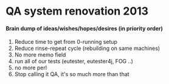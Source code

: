 # QA system renovation 2013

#### Brain dump of ideas/wishes/hopes/desires (in priority order)
1. Reduce time to get from 0-running setup 
2. Reduce rinse-repeat cycle (rebuilding on same machines)
3. No more memo field
1. run all of our tests (eutester, eutester4j, FOG ..)
4. no more perl
5. Stop calling it QA, it's so much more than that